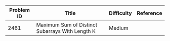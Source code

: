 | Problem ID | Title | Difficulty | Reference
| --- | --- | --- | ---
| 2461 | Maximum Sum of Distinct Subarrays With Length K | Medium | 
